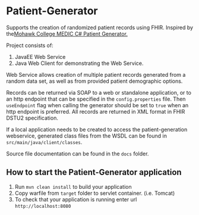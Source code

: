 # Patient-Generator

Supports the creation of randomized patient records using FHIR.
Inspired by the[Mohawk College MEDIC C# Patient Generator.](https://github.com/MohawkMEDIC/patient-generator)

Project consists of:
1. JavaEE Web Service
1. Java Web Client for demonstrating the Web Service.

Web Service allows creation of multiple patient records generated from a random data set, as well as from provided 
patient demographic options. 

Records can be returned via SOAP to a web or standalone application, or to an http endpoint that can be specified in 
the `config.properties` file. Then `useEndpoint` flag when calling the generator should be set to `true` when an http 
endpoint is preferred. All records are returned in XML format in FHIR DSTU2 specification. 

If a local application needs to be created to access the patient-generation webservice, generated class files from the 
WSDL can be found in `src/main/java/client/classes`.

Source file documentation can be found in the `docs` folder.

How to start the Patient-Generator application
---

1. Run `mvn clean install` to build your application
1. Copy warfile from `target` folder to servlet container. (i.e. Tomcat)
1. To check that your application is running enter url `http://localhost:8080`


